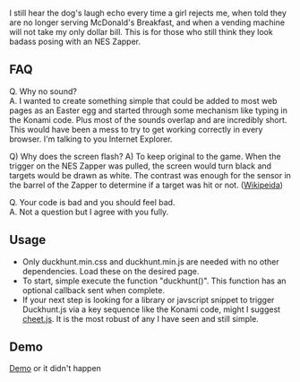 I still hear the dog's laugh echo every time a girl rejects me, when told they are no longer serving McDonald's Breakfast, and when a vending machine will not take my only dollar bill.  This is for those who still think they look badass posing with an NES Zapper.
 
FAQ
----
 Q. Why no sound?   
 A. I wanted to create something simple that could be added to most web pages as an Easter egg and started through some mechanism like typing in the Konami code.  Plus most of the sounds overlap and are incredibly short.  This would have been a mess to try to get working correctly in every browser.  I'm talking to you Internet Explorer.
 
Q) Why does the screen flash?
A) To keep original to the game.  When the trigger on the NES Zapper was pulled, the screen would turn black and targets would be drawn as white.  The contrast was enough for the sensor in the barrel of the Zapper to determine if a target was hit or not. ([Wikipeida](http://en.wikipedia.org/wiki/NES_Zapper#History_and_usage))
 
 Q. Your code is bad and you should feel bad.    
 A. Not a question but I agree with you fully.


Usage
-----
* Only duckhunt.min.css and duckhunt.min.js are needed with no other dependencies.  Load these on the desired page.
* To start, simple execute the function "duckhunt()".  This function has an optional callback sent when complete.
* If your next step is looking for a library or javscript snippet to trigger Duckhunt.js via a key sequence like the Konami code, might I suggest [cheet.js](http://namuol.github.io/cheet.js/).  It is the most robust of any I have seen and still simple.


Demo
-----
[Demo](http://thrilleratplay.github.io/Duckhunt.js/duckhunt.html) or it didn't happen
